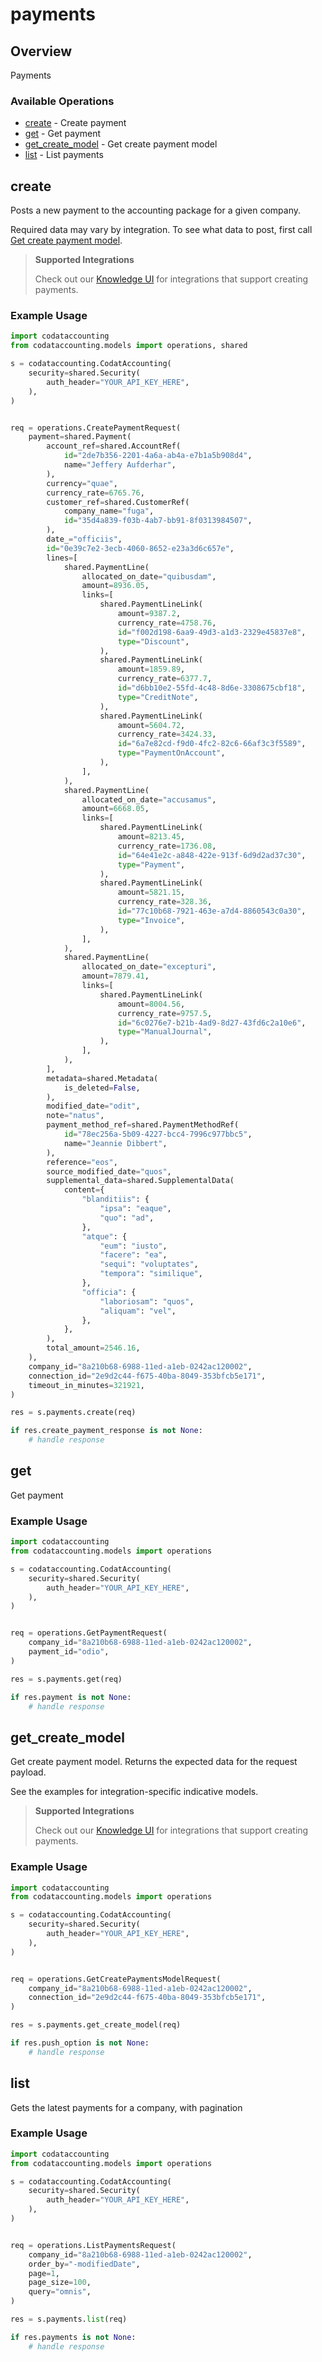 # payments

## Overview

Payments

### Available Operations

* [create](#create) - Create payment
* [get](#get) - Get payment
* [get_create_model](#get_create_model) - Get create payment model
* [list](#list) - List payments

## create

Posts a new payment to the accounting package for a given company.

Required data may vary by integration. To see what data to post, first call [Get create payment model](https://docs.codat.io/accounting-api#/operations/get-create-payments-model).

> **Supported Integrations**
> 
> Check out our [Knowledge UI](https://knowledge.codat.io/supported-features/accounting?view=tab-by-data-type&dataType=payments) for integrations that support creating payments.

### Example Usage

```python
import codataccounting
from codataccounting.models import operations, shared

s = codataccounting.CodatAccounting(
    security=shared.Security(
        auth_header="YOUR_API_KEY_HERE",
    ),
)


req = operations.CreatePaymentRequest(
    payment=shared.Payment(
        account_ref=shared.AccountRef(
            id="2de7b356-2201-4a6a-ab4a-e7b1a5b908d4",
            name="Jeffery Aufderhar",
        ),
        currency="quae",
        currency_rate=6765.76,
        customer_ref=shared.CustomerRef(
            company_name="fuga",
            id="35d4a839-f03b-4ab7-bb91-8f0313984507",
        ),
        date_="officiis",
        id="0e39c7e2-3ecb-4060-8652-e23a3d6c657e",
        lines=[
            shared.PaymentLine(
                allocated_on_date="quibusdam",
                amount=8936.05,
                links=[
                    shared.PaymentLineLink(
                        amount=9387.2,
                        currency_rate=4758.76,
                        id="f002d198-6aa9-49d3-a1d3-2329e45837e8",
                        type="Discount",
                    ),
                    shared.PaymentLineLink(
                        amount=1859.89,
                        currency_rate=6377.7,
                        id="d6bb10e2-55fd-4c48-8d6e-3308675cbf18",
                        type="CreditNote",
                    ),
                    shared.PaymentLineLink(
                        amount=5604.72,
                        currency_rate=3424.33,
                        id="6a7e82cd-f9d0-4fc2-82c6-66af3c3f5589",
                        type="PaymentOnAccount",
                    ),
                ],
            ),
            shared.PaymentLine(
                allocated_on_date="accusamus",
                amount=6668.05,
                links=[
                    shared.PaymentLineLink(
                        amount=8213.45,
                        currency_rate=1736.08,
                        id="64e41e2c-a848-422e-913f-6d9d2ad37c30",
                        type="Payment",
                    ),
                    shared.PaymentLineLink(
                        amount=5821.15,
                        currency_rate=328.36,
                        id="77c10b68-7921-463e-a7d4-8860543c0a30",
                        type="Invoice",
                    ),
                ],
            ),
            shared.PaymentLine(
                allocated_on_date="excepturi",
                amount=7879.41,
                links=[
                    shared.PaymentLineLink(
                        amount=8004.56,
                        currency_rate=9757.5,
                        id="6c0276e7-b21b-4ad9-8d27-43fd6c2a10e6",
                        type="ManualJournal",
                    ),
                ],
            ),
        ],
        metadata=shared.Metadata(
            is_deleted=False,
        ),
        modified_date="odit",
        note="natus",
        payment_method_ref=shared.PaymentMethodRef(
            id="78ec256a-5b09-4227-bcc4-7996c977bbc5",
            name="Jeannie Dibbert",
        ),
        reference="eos",
        source_modified_date="quos",
        supplemental_data=shared.SupplementalData(
            content={
                "blanditiis": {
                    "ipsa": "eaque",
                    "quo": "ad",
                },
                "atque": {
                    "eum": "iusto",
                    "facere": "ea",
                    "sequi": "voluptates",
                    "tempora": "similique",
                },
                "officia": {
                    "laboriosam": "quos",
                    "aliquam": "vel",
                },
            },
        ),
        total_amount=2546.16,
    ),
    company_id="8a210b68-6988-11ed-a1eb-0242ac120002",
    connection_id="2e9d2c44-f675-40ba-8049-353bfcb5e171",
    timeout_in_minutes=321921,
)

res = s.payments.create(req)

if res.create_payment_response is not None:
    # handle response
```

## get

Get payment

### Example Usage

```python
import codataccounting
from codataccounting.models import operations

s = codataccounting.CodatAccounting(
    security=shared.Security(
        auth_header="YOUR_API_KEY_HERE",
    ),
)


req = operations.GetPaymentRequest(
    company_id="8a210b68-6988-11ed-a1eb-0242ac120002",
    payment_id="odio",
)

res = s.payments.get(req)

if res.payment is not None:
    # handle response
```

## get_create_model

Get create payment model. Returns the expected data for the request payload.

See the examples for integration-specific indicative models.

> **Supported Integrations**
> 
> Check out our [Knowledge UI](https://knowledge.codat.io/supported-features/accounting?view=tab-by-data-type&dataType=payments) for integrations that support creating payments.

### Example Usage

```python
import codataccounting
from codataccounting.models import operations

s = codataccounting.CodatAccounting(
    security=shared.Security(
        auth_header="YOUR_API_KEY_HERE",
    ),
)


req = operations.GetCreatePaymentsModelRequest(
    company_id="8a210b68-6988-11ed-a1eb-0242ac120002",
    connection_id="2e9d2c44-f675-40ba-8049-353bfcb5e171",
)

res = s.payments.get_create_model(req)

if res.push_option is not None:
    # handle response
```

## list

Gets the latest payments for a company, with pagination

### Example Usage

```python
import codataccounting
from codataccounting.models import operations

s = codataccounting.CodatAccounting(
    security=shared.Security(
        auth_header="YOUR_API_KEY_HERE",
    ),
)


req = operations.ListPaymentsRequest(
    company_id="8a210b68-6988-11ed-a1eb-0242ac120002",
    order_by="-modifiedDate",
    page=1,
    page_size=100,
    query="omnis",
)

res = s.payments.list(req)

if res.payments is not None:
    # handle response
```
